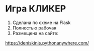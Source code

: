 # Игра КЛИКЕР

1. Сделана по схеме на Flask
2. Полностью рабочая
3. Размещена на сайте:

https://deniskinis.pythonanywhere.com/
